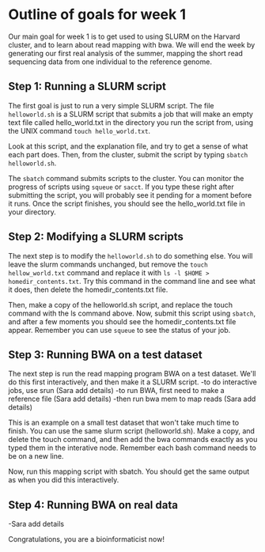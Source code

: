 # Outline of goals for week 1

Our main goal for week 1 is to get used to using SLURM on the Harvard cluster, and to learn about read mapping with bwa. We will end the week by generating our first real analysis of the summer, mapping the short read sequencing data from one individual to the reference genome.

## Step 1: Running a SLURM script

The first goal is just to run a very simple SLURM script. The file `helloworld.sh` is a SLURM script that submits a job that will make an empty text file called hello_world.txt in the directory you run the script from, using the UNIX command `touch hello_world.txt`.

Look at this script, and the explanation file, and try to get a sense of what each part does. Then, from the cluster, submit the script by typing `sbatch helloworld.sh`.

The `sbatch` command submits scripts to the cluster. You can monitor the progress of scripts using `squeue` or `sacct`. If you type these right after submitting the script, you will probably see it pending for a moment before it runs. Once the script finishes, you should see the hello_world.txt file in your directory.

## Step 2: Modifying a SLURM scripts

The next step is to modify the `helloworld.sh` to do something else. You will leave the slurm commands unchanged, but remove the `touch hellow_world.txt` command and replace it with `ls -l $HOME > homedir_contents.txt`. Try this command in the command line and see what it does, then delete the homedir_contents.txt file.

Then, make a copy of the helloworld.sh script, and replace the touch command with the ls command above. Now, submit this script using `sbatch`, and after a few moments you should see the homedir_contents.txt file appear. Remember you can use `squeue` to see the status of your job.

## Step 3: Running BWA on a test dataset

The next step is run the read mapping program BWA on a test dataset. We'll do this first interactively, and then make it a SLURM script.
-to do interactive jobs, use srun (Sara add details)
-to run BWA, first need to make a reference file (Sara add details)
-then run bwa mem to map reads (Sara add details)

This is an example on a small test dataset that won't take much time to finish. You can use the same slurm script (helloworld.sh). Make a copy, and delete the touch command, and then add the bwa commands exactly as you typed them in the interative node. Remember each bash command needs to be on a new line.

Now, run this mapping script with sbatch. You should get the same output as when you did this interactively.

## Step 4: Running BWA on real data

-Sara add details

Congratulations, you are a bioinformaticist now!
